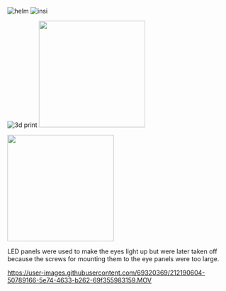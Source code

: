 ![helm](https://user-images.githubusercontent.com/69320369/212188582-7eac9156-ba3f-4742-86e2-83f83606a96d.jpg)
![insi](https://user-images.githubusercontent.com/69320369/212188659-b47eb2fe-46a2-4aa8-a8b2-9ce6788005d8.jpg)

![3d print](https://user-images.githubusercontent.com/69320369/212188782-6a1cd817-fa18-40fe-960f-6e359b4f7ae9.jpg)
<img src="https://user-images.githubusercontent.com/69320369/212189516-aae9beab-6cbf-4e1d-940c-1b494ff8f04d.jpg" width="240" />

<img src="https://user-images.githubusercontent.com/69320369/212190000-3097b389-56a6-419b-8a39-487d24588826.jpg" width="240" />

LED panels were used to make the eyes light up but were later taken off because the screws for mounting them to the eye panels were too large. 

https://user-images.githubusercontent.com/69320369/212190604-50789166-5e74-4633-b262-69f355983159.MOV

